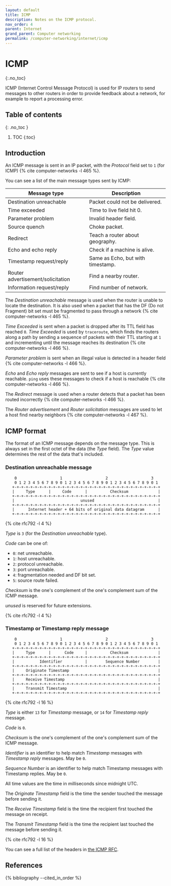 ```yaml
---
layout: default
title: ICMP
description: Notes on the ICMP protocol.
nav_order: 4
parent: Internet
grand_parent: Computer networking
permalink: /computer-networking/internet/icmp
---
```


<!-- prettier-ignore-start -->

# ICMP
{:.no_toc}

ICMP (Internet Control Message Protocol) is used for IP routers to send messages to other routers in order to provide feedback about a network, for example to report a processing error.

## Table of contents
{: .no_toc }

1. TOC
{:toc}

<!-- prettier-ignore-end -->

## Introduction

An ICMP message is sent in an IP packet, with the _Protocol_ field set to `1` (for ICMP) {% cite computer-networks -l 465 %}.

You can see a list of the main message types sent by ICMP:

| Message type                      | Description                       |
| --------------------------------- | --------------------------------- |
| Destination unreachable           | Packet could not be delivered.    |
| Time exceeded                     | Time to live field hit 0.         |
| Parameter problem                 | Invalid header field.             |
| Source quench                     | Choke packet.                     |
| Redirect                          | Teach a router about geography.   |
| Echo and echo reply               | Check if a machine is alive.      |
| Timestamp request/reply           | Same as Echo, but with timestamp. |
| Router advertisement/solicitation | Find a nearby router.             |
| Information request/reply         | Find number of network.           |

The _Destination unreachable_ message is used when the router is unable to locate the destination. It is also used when a packet that has the DF (Do not Fragment) bit set must be fragmented to pass through a network {% cite computer-networks -l 465 %}.

_Time Exceeded_ is sent when a packet is dropped after its TTL field has reached `0`. _Time Exceeded_ is used by `traceroute`, which finds the routers along a path by sending a sequence of packets with their TTL starting at `1` and incrementing until the message reaches its destination {% cite computer-networks -l 466 %}.

_Parameter problem_ is sent when an illegal value is detected in a header field {% cite computer-networks -l 466 %}.

_Echo_ and _Echo reply_ messages are sent to see if a host is currently reachable. `ping` uses these messages to check if a host is reachable {% cite computer-networks -l 466 %}.

The _Redirect_ message is used when a router detects that a packet has been routed incorrectly {% cite computer-networks -l 466 %}.

The _Router advertisement_ and _Router solicitation_ messages are used to let a host find nearby neighbors {% cite computer-networks -l 467 %}.

## ICMP format

The format of an ICMP message depends on the message type. This is always set in the first octet of the data (the _Type_ field). The _Type_ value determines the rest of the data that's included.

### Destination unreachable message

```
    0                   1                   2                   3
    0 1 2 3 4 5 6 7 8 9 0 1 2 3 4 5 6 7 8 9 0 1 2 3 4 5 6 7 8 9 0 1
   +-+-+-+-+-+-+-+-+-+-+-+-+-+-+-+-+-+-+-+-+-+-+-+-+-+-+-+-+-+-+-+-+
   |     Type      |     Code      |          Checksum             |
   +-+-+-+-+-+-+-+-+-+-+-+-+-+-+-+-+-+-+-+-+-+-+-+-+-+-+-+-+-+-+-+-+
   |                             unused                            |
   +-+-+-+-+-+-+-+-+-+-+-+-+-+-+-+-+-+-+-+-+-+-+-+-+-+-+-+-+-+-+-+-+
   |      Internet header + 64 bits of original data datagram      |
   +-+-+-+-+-+-+-+-+-+-+-+-+-+-+-+-+-+-+-+-+-+-+-+-+-+-+-+-+-+-+-+-+
```

{% cite rfc792 -l 4 %}

_Type_ is `3` (for the _Destination unreachable_ type).

_Code_ can be one of:

- `0`: net unreachable.
- `1`: host unreachable.
- `2`: protocol unreachable.
- `3`: port unreachable.
- `4`: fragmentation needed and DF bit set.
- `5`: source route failed.

_Checksum_ is the one's complement of the one's complement sum of the ICMP message.

_unused_ is reserved for future extensions.

{% cite rfc792 -l 4 %}

### Timestamp or Timestamp reply message

```
    0                   1                   2                   3
    0 1 2 3 4 5 6 7 8 9 0 1 2 3 4 5 6 7 8 9 0 1 2 3 4 5 6 7 8 9 0 1
   +-+-+-+-+-+-+-+-+-+-+-+-+-+-+-+-+-+-+-+-+-+-+-+-+-+-+-+-+-+-+-+-+
   |     Type      |      Code     |          Checksum             |
   +-+-+-+-+-+-+-+-+-+-+-+-+-+-+-+-+-+-+-+-+-+-+-+-+-+-+-+-+-+-+-+-+
   |           Identifier          |        Sequence Number        |
   +-+-+-+-+-+-+-+-+-+-+-+-+-+-+-+-+-+-+-+-+-+-+-+-+-+-+-+-+-+-+-+-+
   |     Originate Timestamp                                       |
   +-+-+-+-+-+-+-+-+-+-+-+-+-+-+-+-+-+-+-+-+-+-+-+-+-+-+-+-+-+-+-+-+
   |     Receive Timestamp                                         |
   +-+-+-+-+-+-+-+-+-+-+-+-+-+-+-+-+-+-+-+-+-+-+-+-+-+-+-+-+-+-+-+-+
   |     Transmit Timestamp                                        |
   +-+-+-+-+-+-+-+-+-+-+-+-+-+-+-+-+-+-+-+-+-+-+-+-+-+-+-+-+-+-+-+-+
```

{% cite rfc792 -l 16 %}

_Type_ is either `13` for _Timestamp_ message, or `14` for _Timestamp reply_ message.

_Code_ is `0`.

_Checksum_ is the one's complement of the one's complement sum of the ICMP message.

_Identifier_ is an identifier to help match _Timestamp_ messages with _Timestamp reply_ messages. May be `0`.

_Sequence Number_ is an identifier to help match Timestamp messages with Timestamp replies. May be `0`.

All time values are the time in milliseconds since midnight UTC.

The _Originate Timestamp_ field is the time the sender touched the message before sending it.

The _Receive Timestamp_ field is the time the recipient first touched the message on receipt.

The _Transmit Timestamp_ field is the time the recipient last touched the message before sending it.

{% cite rfc792 -l 16 %}

You can see a full list of the headers in [the ICMP RFC](https://tools.ietf.org/html/rfc792).

## References

{% bibliography --cited_in_order %}

